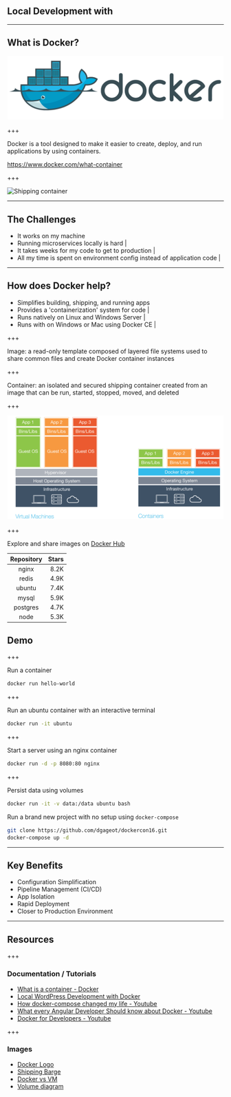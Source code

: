 ## Local Development with



---

## What is Docker?

![Docker Logo](images/Docker-Logo.png)

+++

Docker is a tool designed to make it easier to create, deploy, and run applications by using containers.

https://www.docker.com/what-container

+++

![Shipping container](images/Shipping-Barge.png)

---

## The Challenges

- It works on my machine 
- Running microservices locally is hard |
- It takes weeks for my code to get to production |
- All my time is spent on environment config instead of application code |

---

## How does Docker help?

- Simplifies building, shipping, and running apps
- Provides a 'containerization' system for code |
- Runs natively on Linux and Windows Server |
- Runs with on Windows or Mac using Docker CE |

+++

Image: a read-only template composed of layered file systems used to share common files and create Docker container instances

+++

Container: an isolated and secured shipping container created from an image that can be run, started, stopped, moved, and deleted

+++

![Container vs VM](images/Docker-vs-VM.png)

+++

Explore and share images on [Docker Hub](https://hub.docker.com/explore/)


| Repository | Stars |
| :--------: | ----: |
| nginx      | 8.2K  |
| redis      | 4.9K  |
| ubuntu     | 7.4K  |
| mysql      | 5.9K  |
| postgres   | 4.7K  |
| node       | 5.3K  |

## Demo

+++

Run a container

```bash
docker run hello-world
```

+++

Run an ubuntu container with an interactive terminal 

```bash
docker run -it ubuntu
```

+++

Start a server using an nginx container

```bash
docker run -d -p 8080:80 nginx
```

+++

Persist data using volumes

```bash
docker run -it -v data:/data ubuntu bash
```
Run a brand new project with no setup using `docker-compose`

```bash
git clone https://github.com/dgageot/dockercon16.git
docker-compose up -d
```

---

## Key Benefits

- Configuration Simplification
- Pipeline Management (CI/CD)
- App Isolation
- Rapid Deployment
- Closer to Production Environment

---

## Resources

+++

### Documentation / Tutorials

- [What is a container - Docker](https://www.docker.com/what-container)
- [Local WordPress Development with Docker](https://gitpitch.com/lewebsimple/docker-wordpress?grs=github&t=white#/)
- [How docker-compose changed my life - Youtube](https://www.youtube.com/watch?v=ADFSk7IbfAI)
- [What every Angular Developer Should know about Docker - Youtube](https://www.youtube.com/watch?v=socWfhPJptE)
- [Docker for Developers - Youtube](https://www.youtube.com/watch?v=SK0sqfVn7ls)

+++

### Images

- [Docker Logo](http://1000logos.net/wp-content/uploads/2017/07/Docker-Logo.png)
- [Shipping Barge](https://theloadstar.co.uk/wp-content/uploads/%C2%A9-Roza-_l_20426071.jpg)
- [Docker vs VM](https://medium.com/@edmondsonl/the-evolution-of-virtualization-to-containers-from-a-lamp-developer-s-perspective-a85a251e8ca1)
- [Volume diagram](https://docs.docker.com/storage/images/types-of-mounts-volume.png)